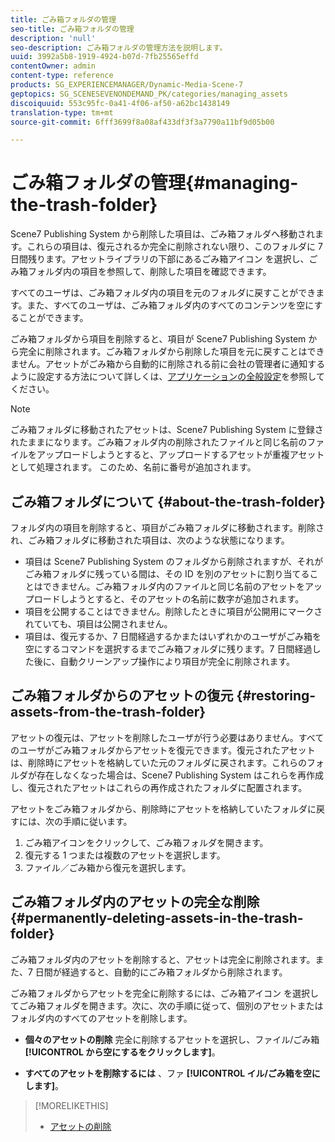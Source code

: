 ```yaml
---
title: ごみ箱フォルダの管理
seo-title: ごみ箱フォルダの管理
description: 'null'
seo-description: ごみ箱フォルダの管理方法を説明します。
uuid: 3992a5b8-1919-4924-b07d-7fb25565effd
contentOwner: admin
content-type: reference
products: SG_EXPERIENCEMANAGER/Dynamic-Media-Scene-7
geptopics: SG_SCENESEVENONDEMAND_PK/categories/managing_assets
discoiquuid: 553c95fc-0a41-4f06-af50-a62bc1438149
translation-type: tm+mt
source-git-commit: 6fff3699f8a08af433df3f3a7790a11bf9d05b00

---
```



# ごみ箱フォルダの管理{#managing-the-trash-folder}

Scene7 Publishing System から削除した項目は、ごみ箱フォルダへ移動されます。これらの項目は、復元されるか完全に削除されない限り、このフォルダに 7 日間残ります。アセットライブラリの下部にあるごみ箱アイコン  を選択し、ごみ箱フォルダ内の項目を参照して、削除した項目を確認できます。

すべてのユーザは、ごみ箱フォルダ内の項目を元のフォルダに戻すことができます。また、すべてのユーザは、ごみ箱フォルダ内のすべてのコンテンツを空にすることができます。

ごみ箱フォルダから項目を削除すると、項目が Scene7 Publishing System から完全に削除されます。ごみ箱フォルダから削除した項目を元に戻すことはできません。アセットがごみ箱から自動的に削除される前に会社の管理者に通知するように設定する方法について詳しくは、[アプリケーションの全般設定](application-setup.md#general_settings)を参照してください。

>[!NOTE]
>
>ごみ箱フォルダに移動されたアセットは、Scene7 Publishing System に登録されたままになります。ごみ箱フォルダ内の削除されたファイルと同じ名前のファイルをアップロードしようとすると、アップロードするアセットが重複アセットとして処理されます。 このため、名前に番号が追加されます。

## ごみ箱フォルダについて {#about-the-trash-folder}

フォルダ内の項目を削除すると、項目がごみ箱フォルダに移動されます。削除され、ごみ箱フォルダに移動された項目は、次のような状態になります。

* 項目は Scene7 Publishing System のフォルダから削除されますが、それがごみ箱フォルダに残っている間は、その ID を別のアセットに割り当てることはできません。ごみ箱フォルダ内のファイルと同じ名前のアセットをアップロードしようとすると、そのアセットの名前に数字が追加されます。
* 項目を公開することはできません。削除したときに項目が公開用にマークされていても、項目は公開されません。
* 項目は、復元するか、7 日間経過するかまたはいずれかのユーザがごみ箱を空にするコマンドを選択するまでごみ箱フォルダに残ります。7 日間経過した後に、自動クリーンアップ操作により項目が完全に削除されます。

## ごみ箱フォルダからのアセットの復元 {#restoring-assets-from-the-trash-folder}

アセットの復元は、アセットを削除したユーザが行う必要はありません。すべてのユーザがごみ箱フォルダからアセットを復元できます。復元されたアセットは、削除時にアセットを格納していた元のフォルダに戻されます。これらのフォルダが存在しなくなった場合は、Scene7 Publishing System はこれらを再作成し、復元されたアセットはこれらの再作成されたフォルダに配置されます。

アセットをごみ箱フォルダから、削除時にアセットを格納していたフォルダに戻すには、次の手順に従います。

1. ごみ箱アイコンをクリックして、ごみ箱フォルダを開きます。
1. 復元する 1 つまたは複数のアセットを選択します。
1. ファイル／ごみ箱から復元を選択します。

## ごみ箱フォルダ内のアセットの完全な削除 {#permanently-deleting-assets-in-the-trash-folder}

ごみ箱フォルダ内のアセットを削除すると、アセットは完全に削除されます。また、7 日間が経過すると、自動的にごみ箱フォルダから削除されます。

ごみ箱フォルダからアセットを完全に削除するには、ごみ箱アイコン  を選択してごみ箱フォルダを開きます。次に、次の手順に従って、個別のアセットまたはフォルダ内のすべてのアセットを削除します。

* **個々のアセットの削除** 完全に削除するアセットを選択し、ファイル/ごみ箱 **[!UICONTROL から空にするをクリックします]**。

* **すべてのアセットを削除するには** 、ファ **[!UICONTROL イル/ごみ箱を空にします]**。

>[!MORELIKETHIS]
>
>* [アセットの削除](moving-renaming-deleting-assets.md#delete_assets)

